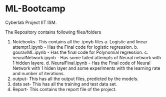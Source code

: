 # ML-Bootcamp
Cyberlab Project IIT ISM.

The Repository contains following files/folders
1. Notebooks- This contains all the .ipnyb files
              a. Logistic and linear attempt1.ipynb - Has the Final code for logistic regression.
              b. gouravML.ipynb - Has the final code for Polynomial regression.
              c. neuralNetwork.ipynb - Has some failed attempts of Neural network with 1 hidden layere.
              d. NeuralFinal.ipynb - Has the Final code of Neural Network with 1 hiden layer and some experiments with the learning rate and number of iterations.
2. output- This has all the output files, predicted by the models.
3. data set- This has all the training and test data set.
4. Report- This contains the report file of the project.

